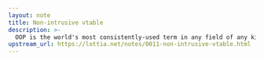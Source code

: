 ```yaml
---
layout: note
title: Non-intrusive vtable
description: >-
  OOP is the world's most consistently-used term in any field of any kind, ever.
upstream_url: https://lottia.net/notes/0011-non-intrusive-vtable.html
---
```

